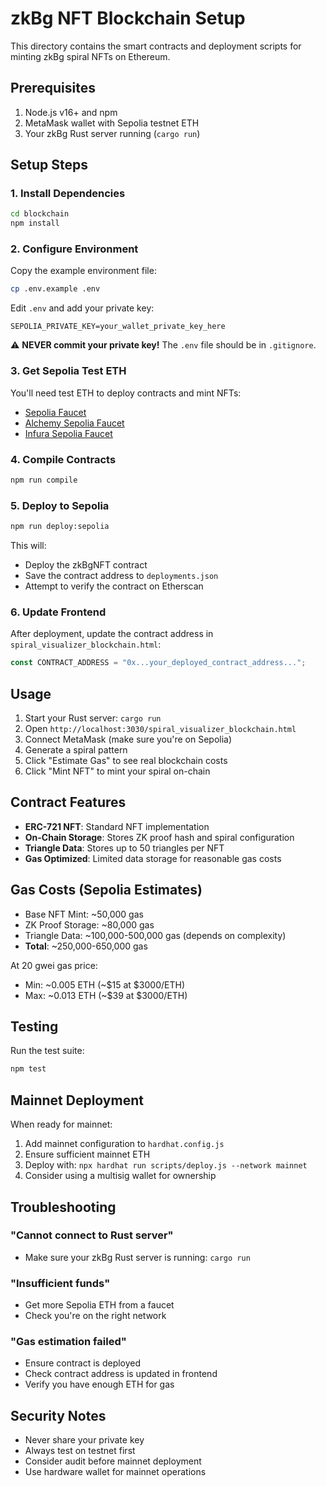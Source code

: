 # zkBg NFT Blockchain Setup

This directory contains the smart contracts and deployment scripts for minting zkBg spiral NFTs on Ethereum.

## Prerequisites

1. Node.js v16+ and npm
2. MetaMask wallet with Sepolia testnet ETH
3. Your zkBg Rust server running (`cargo run`)

## Setup Steps

### 1. Install Dependencies

```bash
cd blockchain
npm install
```

### 2. Configure Environment

Copy the example environment file:
```bash
cp .env.example .env
```

Edit `.env` and add your private key:
```
SEPOLIA_PRIVATE_KEY=your_wallet_private_key_here
```

⚠️ **NEVER commit your private key!** The `.env` file should be in `.gitignore`.

### 3. Get Sepolia Test ETH

You'll need test ETH to deploy contracts and mint NFTs:
- [Sepolia Faucet](https://sepoliafaucet.com/)
- [Alchemy Sepolia Faucet](https://sepoliafaucet.com/)
- [Infura Sepolia Faucet](https://www.infura.io/faucet/sepolia)

### 4. Compile Contracts

```bash
npm run compile
```

### 5. Deploy to Sepolia

```bash
npm run deploy:sepolia
```

This will:
- Deploy the zkBgNFT contract
- Save the contract address to `deployments.json`
- Attempt to verify the contract on Etherscan

### 6. Update Frontend

After deployment, update the contract address in `spiral_visualizer_blockchain.html`:

```javascript
const CONTRACT_ADDRESS = "0x...your_deployed_contract_address...";
```

## Usage

1. Start your Rust server: `cargo run`
2. Open `http://localhost:3030/spiral_visualizer_blockchain.html`
3. Connect MetaMask (make sure you're on Sepolia)
4. Generate a spiral pattern
5. Click "Estimate Gas" to see real blockchain costs
6. Click "Mint NFT" to mint your spiral on-chain

## Contract Features

- **ERC-721 NFT**: Standard NFT implementation
- **On-Chain Storage**: Stores ZK proof hash and spiral configuration
- **Triangle Data**: Stores up to 50 triangles per NFT
- **Gas Optimized**: Limited data storage for reasonable gas costs

## Gas Costs (Sepolia Estimates)

- Base NFT Mint: ~50,000 gas
- ZK Proof Storage: ~80,000 gas
- Triangle Data: ~100,000-500,000 gas (depends on complexity)
- **Total**: ~250,000-650,000 gas

At 20 gwei gas price:
- Min: ~0.005 ETH (~$15 at $3000/ETH)
- Max: ~0.013 ETH (~$39 at $3000/ETH)

## Testing

Run the test suite:
```bash
npm test
```

## Mainnet Deployment

When ready for mainnet:

1. Add mainnet configuration to `hardhat.config.js`
2. Ensure sufficient mainnet ETH
3. Deploy with: `npx hardhat run scripts/deploy.js --network mainnet`
4. Consider using a multisig wallet for ownership

## Troubleshooting

### "Cannot connect to Rust server"
- Make sure your zkBg Rust server is running: `cargo run`

### "Insufficient funds"
- Get more Sepolia ETH from a faucet
- Check you're on the right network

### "Gas estimation failed"
- Ensure contract is deployed
- Check contract address is updated in frontend
- Verify you have enough ETH for gas

## Security Notes

- Never share your private key
- Always test on testnet first
- Consider audit before mainnet deployment
- Use hardware wallet for mainnet operations